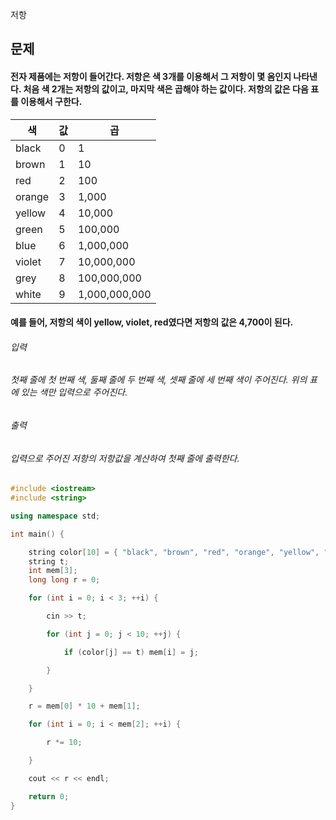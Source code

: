 저항
## 문제
#### 전자 제품에는 저항이 들어간다. 저항은 색 3개를 이용해서 그 저항이 몇 옴인지 나타낸다. 처음 색 2개는 저항의 값이고, 마지막 색은 곱해야 하는 값이다. 저항의 값은 다음 표를 이용해서 구한다.

|색|값|곱|
|----|----|----|
|black|0|1|
|brown|1|10|
|red|2|100|
|orange|3|1,000|
|yellow|4|10,000|
|green|5|100,000|
|blue|6|1,000,000|
|violet|7|10,000,000|
|grey|8|100,000,000|
|white|9|1,000,000,000|

#### 예를 들어, 저항의 색이 yellow, violet, red였다면 저항의 값은 4,700이 된다.

###### 입력
###### 첫째 줄에 첫 번째 색, 둘째 줄에 두 번째 색, 셋째 줄에 세 번째 색이 주어진다. 위의 표에 있는 색만 입력으로 주어진다.
###### 출력
###### 입력으로 주어진 저항의 저항값을 계산하여 첫째 줄에 출력한다.

```c++
#include <iostream>
#include <string>

using namespace std;

int main() {

    string color[10] = { "black", "brown", "red", "orange", "yellow", "green", "blue", "violet", "grey", "white" };
    string t;
    int mem[3];
    long long r = 0;

    for (int i = 0; i < 3; ++i) {

        cin >> t;

        for (int j = 0; j < 10; ++j) {

            if (color[j] == t) mem[i] = j;

        }

    }

    r = mem[0] * 10 + mem[1];

    for (int i = 0; i < mem[2]; ++i) {

        r *= 10; 

    }

    cout << r << endl;

    return 0;
}
```
